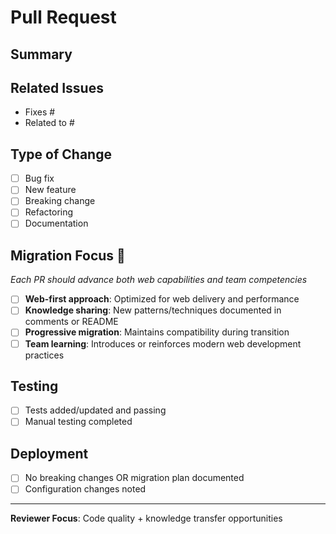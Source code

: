 # Pull Request

## Summary
<!-- Brief description of changes -->

## Related Issues
- Fixes #
- Related to #

## Type of Change
- [ ] Bug fix
- [ ] New feature
- [ ] Breaking change
- [ ] Refactoring
- [ ] Documentation

## Migration Focus 🎯
*Each PR should advance both web capabilities and team competencies*

- [ ] **Web-first approach**: Optimized for web delivery and performance
- [ ] **Knowledge sharing**: New patterns/techniques documented in comments or README
- [ ] **Progressive migration**: Maintains compatibility during transition
- [ ] **Team learning**: Introduces or reinforces modern web development practices

## Testing
- [ ] Tests added/updated and passing
- [ ] Manual testing completed

## Deployment
- [ ] No breaking changes OR migration plan documented
- [ ] Configuration changes noted

---
**Reviewer Focus**: Code quality + knowledge transfer opportunities
